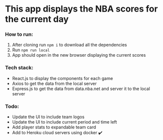 # This app displays the NBA scores for the current day
### How to run:
1. After cloning run `npm i` to download all the dependencies
2. Run `npm run local`
3. App should open in the new browser displaying the current scores


### Tech stack:
* React.js to display the components for each game
* Axios to get the data from the local server 
* Express.js to get the data from data.nba.net and server it to the local server


### Todo:
* Update the UI to include team logos
* Update the UI to include current period and time left 
* Add player stats to expandable team card
* Add to Heroku cloud servers using docker :heavy_check_mark:

